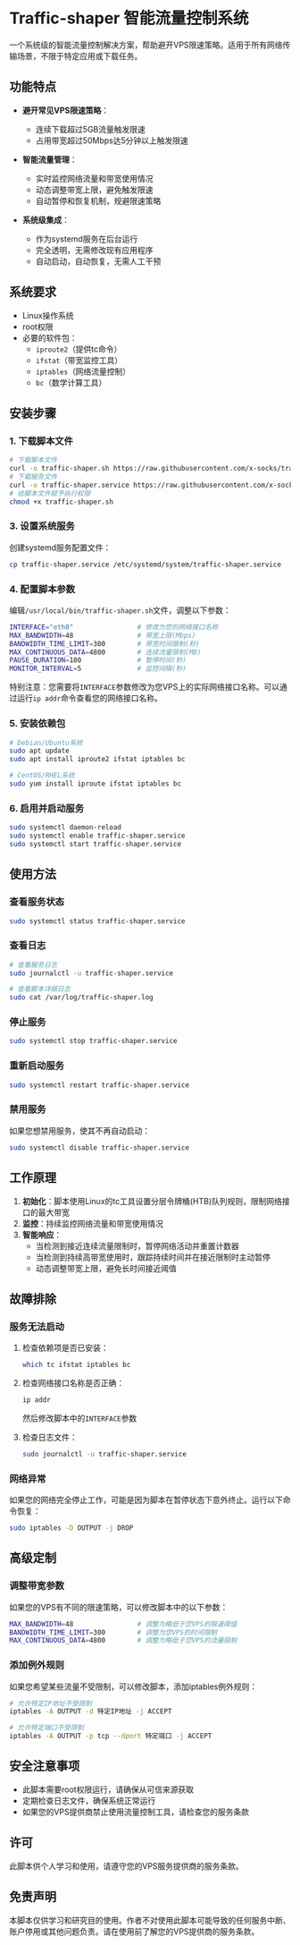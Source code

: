 # Traffic-shaper 智能流量控制系统

一个系统级的智能流量控制解决方案，帮助避开VPS限速策略。适用于所有网络传输场景，不限于特定应用或下载任务。

## 功能特点

- **避开常见VPS限速策略**：
  - 连续下载超过5GB流量触发限速
  - 占用带宽超过50Mbps达5分钟以上触发限速

- **智能流量管理**：
  - 实时监控网络流量和带宽使用情况
  - 动态调整带宽上限，避免触发限速
  - 自动暂停和恢复机制，规避限速策略

- **系统级集成**：
  - 作为systemd服务在后台运行
  - 完全透明，无需修改现有应用程序
  - 自动启动，自动恢复，无需人工干预

## 系统要求

- Linux操作系统
- root权限
- 必要的软件包：
  - `iproute2`（提供tc命令）
  - `ifstat`（带宽监控工具）
  - `iptables`（网络流量控制）
  - `bc`（数学计算工具）

## 安装步骤

### 1. 下载脚本文件

```bash
# 下载脚本文件
curl -o traffic-shaper.sh https://raw.githubusercontent.com/x-socks/traffic-shaper/refs/heads/main/traffic-shaper.sh
# 下载服务文件
curl -o traffic-shaper.service https://raw.githubusercontent.com/x-socks/traffic-shaper/refs/heads/main/traffic-shaper.service
# 给脚本文件赋予执行权限
chmod +x traffic-shaper.sh
```

### 3. 设置系统服务

创建systemd服务配置文件：

```bash
cp traffic-shaper.service /etc/systemd/system/traffic-shaper.service
```

### 4. 配置脚本参数

编辑`/usr/local/bin/traffic-shaper.sh`文件，调整以下参数：

```bash
INTERFACE="eth0"                # 修改为您的网络接口名称
MAX_BANDWIDTH=48                # 带宽上限(Mbps)
BANDWIDTH_TIME_LIMIT=300        # 带宽时间限制(秒)
MAX_CONTINUOUS_DATA=4800        # 连续流量限制(MB)
PAUSE_DURATION=180              # 暂停时间(秒)
MONITOR_INTERVAL=5              # 监控间隔(秒)
```

特别注意：您需要将`INTERFACE`参数修改为您VPS上的实际网络接口名称。可以通过运行`ip addr`命令查看您的网络接口名称。

### 5. 安装依赖包

```bash
# Debian/Ubuntu系统
sudo apt update
sudo apt install iproute2 ifstat iptables bc

# CentOS/RHEL系统
sudo yum install iproute ifstat iptables bc
```

### 6. 启用并启动服务

```bash
sudo systemctl daemon-reload
sudo systemctl enable traffic-shaper.service
sudo systemctl start traffic-shaper.service
```

## 使用方法

### 查看服务状态

```bash
sudo systemctl status traffic-shaper.service
```

### 查看日志

```bash
# 查看服务日志
sudo journalctl -u traffic-shaper.service

# 查看脚本详细日志
sudo cat /var/log/traffic-shaper.log
```

### 停止服务

```bash
sudo systemctl stop traffic-shaper.service
```

### 重新启动服务

```bash
sudo systemctl restart traffic-shaper.service
```

### 禁用服务

如果您想禁用服务，使其不再自动启动：

```bash
sudo systemctl disable traffic-shaper.service
```

## 工作原理

1. **初始化**：脚本使用Linux的tc工具设置分层令牌桶(HTB)队列规则，限制网络接口的最大带宽
2. **监控**：持续监控网络流量和带宽使用情况
3. **智能响应**：
   - 当检测到接近连续流量限制时，暂停网络活动并重置计数器
   - 当检测到持续高带宽使用时，跟踪持续时间并在接近限制时主动暂停
   - 动态调整带宽上限，避免长时间接近阈值

## 故障排除

### 服务无法启动

1. 检查依赖项是否已安装：
   ```bash
   which tc ifstat iptables bc
   ```

2. 检查网络接口名称是否正确：
   ```bash
   ip addr
   ```
   然后修改脚本中的`INTERFACE`参数

3. 检查日志文件：
   ```bash
   sudo journalctl -u traffic-shaper.service
   ```

### 网络异常

如果您的网络完全停止工作，可能是因为脚本在暂停状态下意外终止。运行以下命令恢复：

```bash
sudo iptables -D OUTPUT -j DROP
```

## 高级定制

### 调整带宽参数

如果您的VPS有不同的限速策略，可以修改脚本中的以下参数：

```bash
MAX_BANDWIDTH=48                # 调整为略低于您VPS的限速阈值
BANDWIDTH_TIME_LIMIT=300        # 调整为您VPS的时间限制
MAX_CONTINUOUS_DATA=4800        # 调整为略低于您VPS的流量限制
```

### 添加例外规则

如果您希望某些流量不受限制，可以修改脚本，添加iptables例外规则：

```bash
# 允许特定IP地址不受限制
iptables -A OUTPUT -d 特定IP地址 -j ACCEPT

# 允许特定端口不受限制
iptables -A OUTPUT -p tcp --dport 特定端口 -j ACCEPT
```

## 安全注意事项

- 此脚本需要root权限运行，请确保从可信来源获取
- 定期检查日志文件，确保系统正常运行
- 如果您的VPS提供商禁止使用流量控制工具，请检查您的服务条款

## 许可

此脚本供个人学习和使用，请遵守您的VPS服务提供商的服务条款。

## 免责声明

本脚本仅供学习和研究目的使用。作者不对使用此脚本可能导致的任何服务中断、账户停用或其他问题负责。请在使用前了解您的VPS提供商的服务条款。
